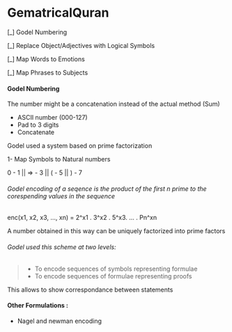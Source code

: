 # GematricalQuran

[_] Godel Numbering

[_] Replace Object/Adjectives with Logical Symbols

[_] Map Words to Emotions

[_] Map Phrases to Subjects

#### Godel Numbering
The number might be a concatenation instead of the actual method (Sum)

- ASCII number (000-127)
- Pad to 3 digits
- Concatenate

Godel used a system based on prime factorization

1- Map Symbols to Natural numbers

0 - 1 || => - 3 || ( - 5 ||  ) - 7

###### Godel encoding of a seqence is the product of the first n prime to the corespending values in the sequence
enc(x1, x2, x3, ..., xn) = 2^x1 . 3^x2 . 5^x3. ... . Pn^xn

A number obtained in this way can be uniquely factorized into prime factors
###### Godel used this scheme at two levels:
> - To encode sequences of symbols representing formulae
> - To encode sequences of formulae representing proofs

This allows to show correspondance between statements

#### Other Formulations : 
- Nagel and newman encoding


